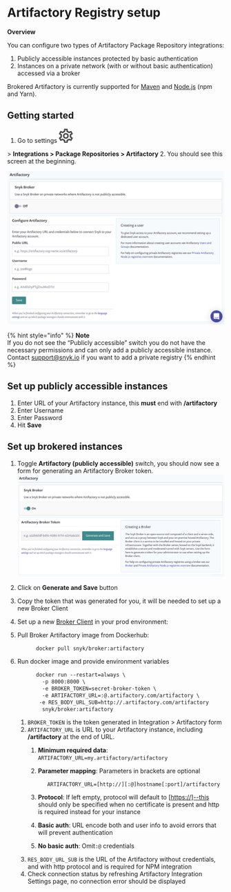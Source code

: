 # Artifactory Registry setup

**Overview**

You can configure two types of Artifactory Package Repository integrations:

1. Publicly accessible instances protected by basic authentication
2. Instances on a private network \(with or without basic authentication\) accessed via a broker

Brokered Artifactory is currently supported for [Maven](https://support.snyk.io/hc/en-us/articles/360005507418) and [Node.js](https://support.snyk.io/hc/en-us/articles/360007537418) \(npm and Yarn\).

## Getting started

1. Go to settings ![cog\_icon.png](../../.gitbook/assets/cog_icon.png)

 &gt; **Integrations &gt; Package Repositories &gt; Artifactory**
2. You should see this screen at the beginning.

![Screenshot\_2020-04-17\_at\_14.38.12.png](../../.gitbook/assets/screenshot_2020-04-17_at_14.38.12.png)


{% hint style="info" %}
**Note**  
If you do not see the “Publicly accessible” switch you do not have the necessary permissions and can only add a publicly accessible instance.  
Contact [support@snyk.io](mailto:support@snyk.io) if you want to add a private registry
{% endhint %}

## Set up publicly accessible instances

1. Enter URL of your Artifactory instance, this **must** end with **/artifactory**
2. Enter Username
3. Enter Password
4. Hit **Save**

## Set up brokered instances

1. Toggle **Artifactory \(publicly accessible\)** switch, you should now see a form for generating an Artifactory Broker token.   ![Screenshot\_2020-04-17\_at\_14.38.26.png](../../.gitbook/assets/screenshot_2020-04-17_at_14.38.26.png)

2. Click on **Generate and Save** button
3. Copy the token that was generated for you, it will be needed to set up a new Broker Client
4. Set up a new [Broker Client](https://support.snyk.io/hc/en-us/articles/360004032397) in your prod environment:
5. Pull Broker Artifactory image from Dockerhub:  

   ```text
         docker pull snyk/broker:artifactory
   ```

6. Run docker image and provide environment variables  

   ```text
         docker run --restart=always \
           -p 8000:8000 \
           -e BROKER_TOKEN=secret-broker-token \
           -e ARTIFACTORY_URL=:@.artifactory.com/artifactory \
          -e RES_BODY_URL_SUB=http://.artifactory.com/artifactory
           snyk/broker:artifactory
   ```

   1. `BROKER_TOKEN` is the token generated in Integration &gt; Artifactory form 
   2. `ARTIFACTORY_URL` is URL to your Artifactory instance, including **/artifactory** at the end of URL. 
      1. **Minimum required data**: `ARTIFACTORY_URL=my.artifactory/artifactory` 
      2. **Parameter mapping**: Parameters in brackets are optional

         ```text
            ARTIFACTORY_URL=[http://][:@]hostname[:port]/artifactory
         ```

      3. **Protocol**: If left empty, protocol will default to \[[https://\]--this](https://]--this) should only be specified when no certificate is present and http is required instead for your instance
      4. **Basic auth**: URL encode both and user info to avoid errors that will prevent authentication
      5. **No basic auth**: Omit`:@` credentials 
   3. `RES_BODY_URL_SUB` is the URL of the Artifactory without credentials, and with http protocol and is required for NPM integration 
   4. Check connection status by refreshing Artifactory Integration Settings page, no connection error should be displayed

